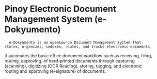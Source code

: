 # Pinoy Electronic Document Management System (e-Dokyumento)
      e-Dokyumento is an opensource Document Management System that stores, organizes, indexes, routes, and tracks electronic documents. 
It automates the basic office document workflow such as receiving, filing, routing, approving, of hard-printed documents through
capturing (scanning), digitizing (OCR Reading), storing, tagging, and electronic routing and approving (e-signature) of documents. 
